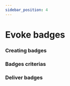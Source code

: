 ```yaml
---
sidebar_position: 4
---
```


# Evoke badges

### Creating badges

### Badges criterias

### Deliver badges